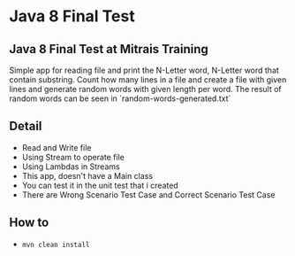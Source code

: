 # Java 8 Final Test

## Java 8 Final Test at Mitrais Training

<p text-align="justify">Simple app for reading file and print the N-Letter word, N-Letter word that contain substring.
Count how many lines in a file and create a file with given lines and generate random words with given length per word.
The result of random words can be seen in `random-words-generated.txt`</p>
 
## Detail
* Read and Write file
* Using Stream to operate file
* Using Lambdas in Streams
* This app, doesn't have a Main class
* You can test it in the unit test that i created
* There are Wrong Scenario Test Case and Correct Scenario Test Case

## How to
* `mvn clean install`